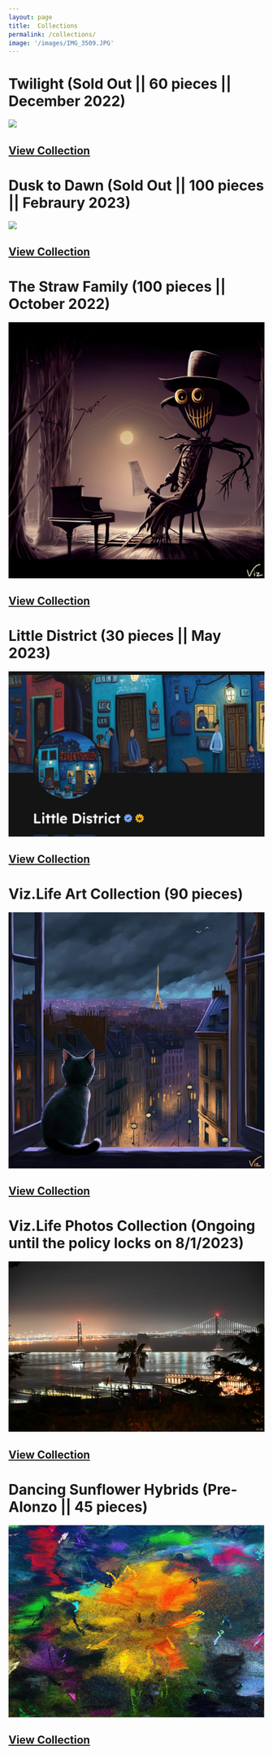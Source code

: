 ```yaml
---
layout: page
title:  Collections
permalink: /collections/
image: '/images/IMG_3509.JPG'
---
```

# Twilight (Sold Out || 60 pieces || December 2022)
![](/images/new_collection_10x6_.jpg) 
## [View Collection](https://www.jpg.store/collection/twilight)

# Dusk to Dawn (Sold Out || 100 pieces || Febraury 2023)
![](/images/10x10-dusk-to-dawn.jpg) 
## [View Collection](https://www.jpg.store/collection/dusktodawn) 

# The Straw Family (100 pieces || October 2022)
![](/images/the-straw-family/43.jpg) 
## [View Collection](https://www.jpg.store/collection/thestrawfamily)

# Little District (30 pieces || May 2023)
![](/images/little-district-live.jpg)
## [View Collection](https://www.jpg.store/collection/littledistrict) 

# Viz.Life Art Collection (90 pieces)
![](/images/art-collection/120800px.jpg) 
## [View Collection](https://www.jpg.store/collection/vizlifeartcollection)

# Viz.Life Photos Collection (Ongoing until the policy locks on 8/1/2023)
![](/images/photography/cnfts/VizDotLifePhotographySeriesOne0035resized_25.jpg) 
## [View Collection](https://www.jpg.store/collection/vizlifephotoscollection)

# Dancing Sunflower Hybrids (Pre-Alonzo || 45 pieces)
![](/images/dancing_sunflower.jpg) 
## [View Collection](https://www.jpg.store/collection/vizlifedancingsunflowerhybrids)



